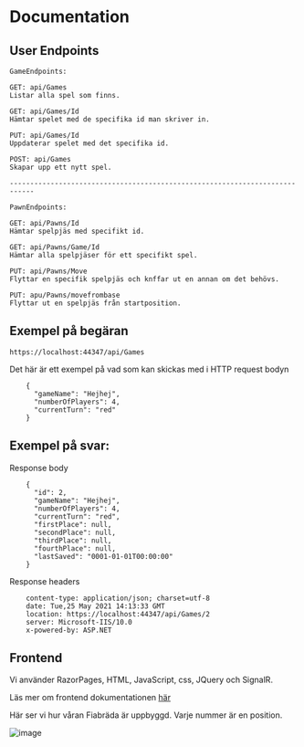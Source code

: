 # Documentation



## User Endpoints


```
GameEndpoints:

GET: api/Games
Listar alla spel som finns.

GET: api/Games/Id
Hämtar spelet med de specifika id man skriver in.

PUT: api/Games/Id
Uppdaterar spelet med det specifika id.

POST: api/Games
Skapar upp ett nytt spel.

----------------------------------------------------------------------------

PawnEndpoints:

GET: api/Pawns/Id
Hämtar spelpjäs med specifikt id.

GET: api/Pawns/Game/Id
Hämtar alla spelpjäser för ett specifikt spel.

PUT: api/Pawns/Move
Flyttar en specifik spelpjäs och knffar ut en annan om det behövs.

PUT: apu/Pawns/movefrombase
Flyttar ut en spelpjäs från startposition.

```

## Exempel på begäran
```
https://localhost:44347/api/Games 
```

Det här är ett exempel på vad som kan skickas med i HTTP request bodyn  
```
    {
      "gameName": "Hejhej",
      "numberOfPlayers": 4,
      "currentTurn": "red"
    }
```


## Exempel på svar:  

Response body
```
    {
      "id": 2,
      "gameName": "Hejhej",
      "numberOfPlayers": 4,
      "currentTurn": "red",
      "firstPlace": null,
      "secondPlace": null,
      "thirdPlace": null,
      "fourthPlace": null,
      "lastSaved": "0001-01-01T00:00:00"
    }
```
Response headers
```
    content-type: application/json; charset=utf-8 
    date: Tue,25 May 2021 14:13:33 GMT 
    location: https://localhost:44347/api/Games/2 
    server: Microsoft-IIS/10.0 
    x-powered-by: ASP.NET 
```



## Frontend

Vi använder RazorPages, HTML, JavaScript, css, JQuery och SignalR.

Läs mer om frontend dokumentationen [här](Frontend.md)
    




Här ser vi hur våran Fiabräda är uppbyggd. Varje nummer är en position.

![image](https://user-images.githubusercontent.com/70013388/118240090-dd8e8400-b49a-11eb-8fc9-409bfd055448.png)



